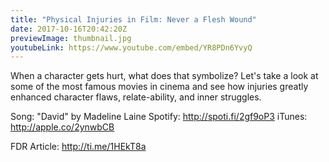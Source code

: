 ```yaml
---
title: "Physical Injuries in Film: Never a Flesh Wound"
date: 2017-10-16T20:42:20Z
previewImage: thumbnail.jpg
youtubeLink: https://www.youtube.com/embed/YR8PDn6YvyQ
---
```


When a character gets hurt, what does that symbolize? Let's take a look at some of the most famous movies in cinema and see how injuries greatly enhanced character flaws, relate-ability, and inner struggles.

Song: "David" by Madeline Laine
Spotify: http://spoti.fi/2gf9oP3
iTunes: http://apple.co/2ynwbCB

FDR Article: http://ti.me/1HEkT8a